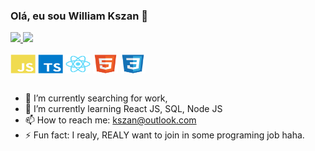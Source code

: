 ### Olá, eu sou William Kszan 👋

<div>
  <a href="https://github.com/Verthos">
  <img height="180em" src="https://github-readme-stats.vercel.app/api?username=Verthos&amp;show_icons=true&amp;theme=dracula&amp;include_all_commits=true&amp;count_private=true" style="max-width: 100%;">
  <img height="180em" src="https://github-readme-stats.vercel.app/api/top-langs/?username=Verthos&amp;layout=compact&amp;langs_count=7&amp;theme=dracula" style="max-width: 100%;">
</a>
</div>
<div><br>
  <img align="center" alt="Js" height="30" width="40" src="https://raw.githubusercontent.com/devicons/devicon/master/icons/javascript/javascript-plain.svg" style="max-width: 100%;">
  <img align="center" alt="Ts" height="30" width="40" src="https://raw.githubusercontent.com/devicons/devicon/master/icons/typescript/typescript-plain.svg" style="max-width: 100%;">
  <img align="center" alt="React" height="30" width="40" src="https://raw.githubusercontent.com/devicons/devicon/master/icons/react/react-original.svg" style="max-width: 100%;">
  <img align="center" alt="Html" height="30" width="40" src="https://raw.githubusercontent.com/devicons/devicon/master/icons/html5/html5-original.svg" style="max-width: 100%;">
  <img align="center" alt="Css" height="30" width="40" src="https://raw.githubusercontent.com/devicons/devicon/master/icons/css3/css3-original.svg" style="max-width: 100%;">
  <br>
  <br>
</div>


- 🔭 I’m currently searching for work,
- 🌱 I’m currently learning React JS, SQL, Node JS
- 📫 How to reach me: kszan@outlook.com
- ⚡ Fun fact: I realy, REALY want to join in some programing job haha.

